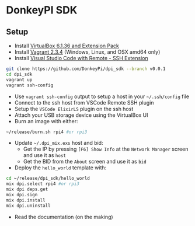 # DonkeyPI SDK

## Setup

- Install [VirtualBox 6.1.36 and Extension Pack](https://download.virtualbox.org/virtualbox/6.1.36/)
- Install [Vagrant 2.3.4](https://releases.hashicorp.com/vagrant/2.3.4/) (Windows, Linux, and OSX amd64 only)
- Install [Visual Studio Code with Remote - SSH Extension](https://code.visualstudio.com/docs/remote/ssh)
```bash
git clone https://github.com/DonkeyPi/dpi_sdk --branch v0.0.1
cd dpi_sdk
vagrant up
vagrant ssh-config
```
- Use `vagrant ssh-config` output to setup a host in your `~/.ssh/config` file
- Connect to the ssh host from VSCode Remote SSH plugin
- Setup the `VSCode ElixirLS` plugin on the ssh host
- Attach your USB storage device using the VirtualBox UI
- Burn an image with either:
```bash
~/release/burn.sh rpi4 #or rpi3
```
- Update `~/.dpi_mix.exs` host and bid:
    - Get the IP by pressing `[F6] Show Info` at the `Network Manager` screen and use it as `host`
    - Get the BID from the `About` screen and use it as `bid`
- Deploy the `hello_world` template with:
```bash
cd ~/release/dpi_sdk/hello_world
mix dpi.select rpi4 #or rpi3
mix dpi deps.get
mix dpi.sign
mix dpi.install
mix dpi.uninstall
```
- Read the documentation (on the making)
